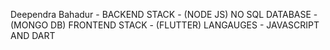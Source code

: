 Deependra Bahadur -
  BACKEND STACK - (NODE JS) 
  NO SQL DATABASE - (MONGO DB)
  FRONTEND STACK - (FLUTTER)
  LANGAUGES - JAVASCRIPT AND DART
